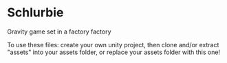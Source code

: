 # Schlurbie
Gravity game set in a factory factory

To use these files: create your own unity project, then clone and/or extract "assets" into your assets folder, 
or replace your assets folder with this one!
